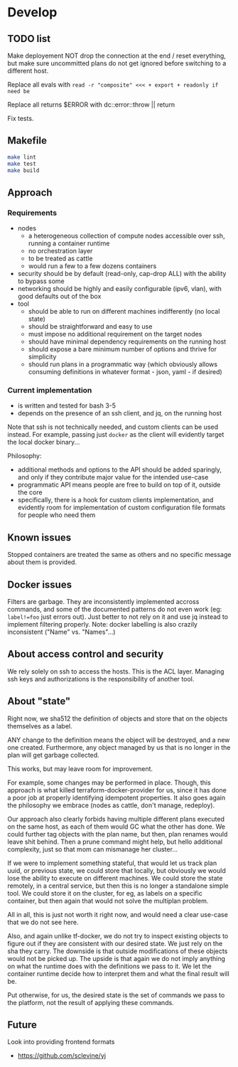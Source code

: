 # Develop

## TODO list

Make deployement NOT drop the connection at the end / reset everything, but make sure uncommitted plans do not get ignored before switching to a different host.

Replace all evals with `read -r "composite" <<< + export + readonly if need be`

Replace all returns $ERROR with dc::error::throw || return

Fix tests.

## Makefile

```bash
make lint
make test
make build
```

## Approach

### Requirements
- nodes
  - a heterogeneous collection of compute nodes accessible over ssh, running a container runtime
  - no orchestration layer
  - to be treated as cattle
  - would run a few to a few dozens containers
- security should be by default (read-only, cap-drop ALL) with the ability to bypass some
- networking should be highly and easily configurable (ipv6, vlan), with good defaults out of the box
- tool
  - should be able to run on different machines indifferently (no local state)
  - should be straightforward and easy to use
  - must impose no additional requirement on the target nodes
  - should have minimal dependency requirements on the running host
  - should expose a bare minimum number of options and thrive for simplicity
  - should run plans in a programmatic way (which obviously allows consuming definitions in
    whatever format - json, yaml - if desired)

### Current implementation
- is written and tested for bash 3-5
- depends on the presence of an ssh client, and jq, on the running host

Note that ssh is not technically needed, and custom clients can be used instead.
For example, passing just `docker` as the client will evidently target the local docker binary...

Philosophy:
- additional methods and options to the API should be added sparingly,
  and only if they contribute major value for the intended use-case
- programmatic API means people are free to build on top of it, outside the core
- specifically, there is a hook for custom clients implementation, and evidently
  room for implementation of custom configuration file formats for people who need them

## Known issues

Stopped containers are treated the same as others and no specific message about them is provided.

## Docker issues

Filters are garbage.
They are inconsistently implemented accross commands, and some of the documented patterns
do not even work (eg: `label!=foo` just errors out).
Just better to not rely on it and use jq instead to implement filtering properly.
Note: docker labelling is also crazily inconsistent ("Name" vs. "Names"...)


## About access control and security

We rely solely on ssh to access the hosts.
This is the ACL layer.
Managing ssh keys and authorizations is the responsibility of another tool.

## About "state"

Right now, we sha512 the definition of objects and store that on the objects themselves as a label.


ANY change to the definition means the object will be destroyed, and a new one created.
Furthermore, any object managed by us that is no longer in the plan will get garbage collected.

This works, but may leave room for improvement.

For example, some changes may be performed in place.
Though, this approach is what killed terraform-docker-provider for us, since it has done a poor job
at properly identifying idempotent properties. It also goes again the philosophy we embrace (nodes as cattle,
don't manage, redeploy).

Our approach also clearly forbids having multiple different plans executed on the same host, as
each of them would GC what the other has done. We could further tag objects with the plan name, but then,
plan renames would leave shit behind.
Then a prune command might help, but hello additional complexity, just so that mom can mismanage her cluster...

If we were to implement something stateful, that would let us track plan uuid, or previous state, we could store that
locally, but obviously we would lose the ability to execute on different machines.
We could store the state remotely, in a central service, but then this is no longer a standalone simple tool.
We could store it on the cluster, for eg, as labels on a specific container, but then again that would not solve the multiplan
problem.

All in all, this is just not worth it right now, and would need a clear use-case that we do not see here.

Also, and again unlike tf-docker, we do not try to inspect existing objects to figure out if they are consistent
with our desired state. We just rely on the sha they carry.
The downside is that outside modifications of these objects would not be picked up.
The upside is that again we do not imply anything on what the runtime does with the definitions we pass to it.
We let the container runtime decide how to interpret them and what the final result will be.

Put otherwise, for us, the desired state is the set of commands we pass to the platform, not the result of applying
these commands.

## Future

Look into providing frontend formats
* https://github.com/sclevine/yj
